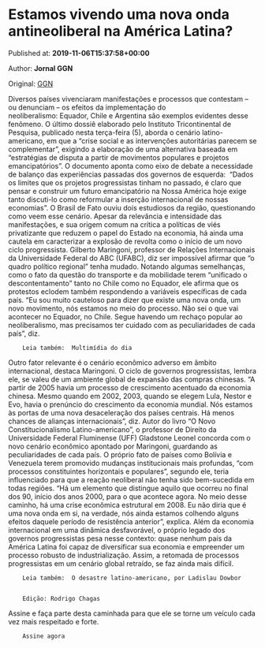 
# Estamos vivendo uma nova onda antineoliberal na América Latina?

Published at: **2019-11-06T15:37:58+00:00**

Author: **Jornal GGN**

Original: [GGN](https://jornalggn.com.br/noticia/estamos-vivendo-uma-nova-onda-antineoliberal-na-america-latina/)

Diversos países vivenciaram manifestações e processos que contestam – ou denunciam – os efeitos da implementação do neoliberalismo: Equador, Chile e Argentina são exemplos evidentes desse fenômeno.
O último dossiê elaborado pelo Instituto Tricontinental de Pesquisa, publicado nesta terça-feira (5), aborda o cenário latino-americano, em que a “crise social e as intervenções autoritárias parecem se complementar”, exigindo a elaboração de uma alternativa baseada em “estratégias de disputa a partir de movimentos populares e projetos emancipatórios”.
O documento aponta como eixo de debate a necessidade de balanço das experiências passadas dos governos de esquerda:  “Dados os limites que os projetos progressistas tinham no passado, é claro que pensar e construir um futuro emancipatório na Nossa América hoje exige tanto discuti-lo como reformular a inserção internacional de nossas economias”.
O Brasil de Fato ouviu dois estudiosos da região, questionando como veem esse cenário.
Apesar da relevância e intensidade das manifestações, e sua origem comum na crítica a políticas de viés privatizante que reduzem o papel do Estado na economia, há ainda uma cautela em caracterizar a explosão de revolta como o início de um novo ciclo progressista.
Gilberto Maringoni, professor de Relações Internacionais da Universidade Federal do ABC (UFABC), diz ser impossível afirmar que “o quadro político regional” tenha mudado. Notando algumas semelhanças, como o fato da questão do transporte e da mobilidade terem “unificado o descontentamento” tanto no Chile como no Equador, ele afirma que os protestos eclodem também respondendo a variáveis específicas de cada país.
“Eu sou muito cauteloso para dizer que existe uma nova onda, um novo movimento, nós estamos no meio do processo. Não sei o que vai acontecer no Equador, no Chile. Segue havendo um rechaço popular ao neoliberalismo, mas precisamos ter cuidado com as peculiaridades de cada país”, diz.

        Leia também:  Multimídia do dia
      
Outro fator relevante é o cenário econômico adverso em âmbito internacional, destaca Maringoni. O ciclo de governos progressistas, lembra ele, se valeu de um ambiente global de expansão das compras chinesas.
“A partir de 2005 havia um processo de crescimento acentuado da economia chinesa. Mesmo quando em 2002, 2003, quando se elegem Lula, Nestor e Evo, havia o prenúncio do crescimento da economia mundial. Nós estamos às portas de uma nova desaceleração dos países centrais. Há menos chances de alianças internacionais”, diz.
Autor do livro “O Novo Constitucionalismo Latino-americano”, o professor de Direito da Universidade Federal Fluminense (UFF) Gladstone Leonel concorda com o novo cenário econômico apontado por Maringoni, guardando as peculiaridades de cada país.
O próprio fato de países como Bolívia e Venezuela terem promovido mudanças institucionais mais profundas, “com processos constituintes horizontais e populares”, segundo ele, teria influenciado para que a reação neoliberal não tenha sido bem-sucedida em todas regiões.
“Há um elemento que distingue aquilo que ocorreu no final dos 90, início dos anos 2000, para o que acontece agora. No meio desse caminho, há uma crise econômica estrutural em 2008. Eu não diria que é uma nova onda em si, na verdade, nós ainda estamos colhendo alguns efeitos daquele período de resistência anterior”, explica.
Além da economia internacional em uma dinâmica desfavorável, o próprio legado dos governos progressistas pesa nesse contexto: quase nenhum país da América Latina foi capaz de diversificar sua economia e empreender um processo robusto de industrialização. Assim, a retomada de processos progressistas em um cenário global retraído, se faz ainda mais difícil.

        Leia também:  O desastre latino-americano, por Ladislau Dowbor
      

        Edição: Rodrigo Chagas
      
Assine e faça parte desta caminhada para que ele se torne um veículo cada vez mais respeitado e forte.

        Assine agora
      
